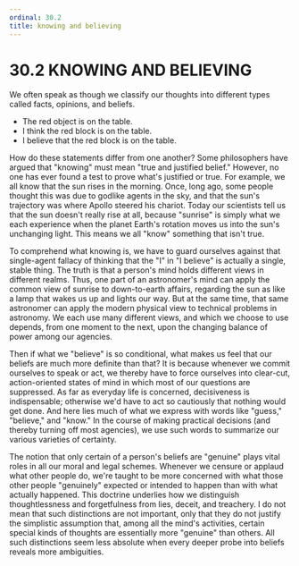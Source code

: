 ```yaml
---
ordinal: 30.2
title: knowing and believing
---
```


# 30.2 KNOWING AND BELIEVING

We often speak as though we classify our thoughts into different types called facts, opinions, and beliefs.

<ul> <li>The red object is on the table.</li> <li>I think the red block is on the table.</li> <li>I believe that the red block is on the table.</li> </ul>
How do these statements differ from one another? Some philosophers have argued that "knowing" must mean "true and justified belief." However, no one has ever found a test to prove what's justified or true. For example, we all know that the sun rises in the morning. Once, long ago, some people thought this was due to godlike agents in the sky, and that the sun's trajectory was where Apollo steered his chariot. Today our scientists tell us that the sun doesn't really rise at all, because "sunrise" is simply what we each experience when the planet Earth's rotation moves us into the sun's unchanging light. This means we all "know" something that isn't true.

To comprehend what knowing is, we have to guard ourselves against that single-agent fallacy of thinking that the "I" in "I believe" is actually a single, stable thing. The truth is that a person's mind holds different views in different realms. Thus, one part of an astronomer's mind can apply the common view of sunrise to down-to-earth affairs, regarding the sun as like a lamp that wakes us up and lights our way. But at the same time, that same astronomer can apply the modern physical view to technical problems in astronomy. We each use many different views, and which we choose to use depends, from one moment to the next, upon the changing balance of power among our agencies.

Then if what we "believe" is so conditional, what makes us feel that our beliefs are much more definite than that? It is because whenever we commit ourselves to speak or act, we thereby have to force ourselves into clear-cut, action-oriented states of mind in which most of our questions are suppressed. As far as everyday life is concerned, decisiveness is indispensable; otherwise we'd have to act so cautiously that nothing would get done. And here lies much of what we express with words like "guess," "believe," and "know." In the course of making practical decisions (and thereby turning off most agencies), we use such words to summarize our various varieties of certainty.

The notion that only certain of a person's beliefs are "genuine" plays vital roles in all our moral and legal schemes. Whenever we censure or applaud what other people do, we're taught to be more concerned with what those other people "genuinely" expected or intended to happen than with what actually happened. This doctrine underlies how we distinguish thoughtlessness and forgetfulness from lies, deceit, and treachery. I do not mean that such distinctions are not important, only that they do not justify the simplistic assumption that, among all the mind's activities, certain special kinds of thoughts are essentially more "genuine" than others. All such distinctions seem less absolute when every deeper probe into beliefs reveals more ambiguities.
